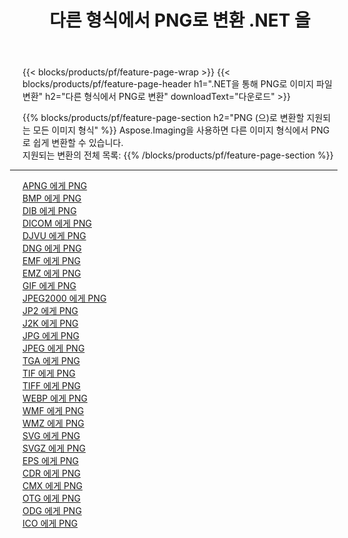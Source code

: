 ﻿---
title: 다른 형식에서 PNG로 변환 .NET 을 
weight: 3920
url: /ko/net/conversion/to/png 
lang: ko
langdirlevel: 2
locales: zh-hans,ja,it,ru,de,es,fr,nl,id,lt,pl,pt,vi,tr,ko,zh-hant,ar,hi,th,sv,cs,uk,he
description: Aspose.Imaging을 사용하면 다른 형식에서 PNG로 쉽게 변환할 수 있습니다.
---

{{< blocks/products/pf/feature-page-wrap >}}
{{< blocks/products/pf/feature-page-header h1=".NET을 통해 PNG로 이미지 파일 변환" h2="다른 형식에서 PNG로 변환" downloadText="다운로드" >}}


{{% blocks/products/pf/feature-page-section  h2="PNG (으)로 변환할 지원되는 모든 이미지 형식" %}}
Aspose.Imaging을 사용하면 다른 이미지 형식에서 PNG로 쉽게 변환할 수 있습니다.
<br/>
지원되는 변환의 전체 목록:
{{% /blocks/products/pf/feature-page-section %}}
<div class="container-fluid productfamilypage bg-gray">
    <div class="convertypes bg-gray agp-content section">
        <div class="container">
		<hr style="margin-left:-20px;"/>
		<div class="row other-converters">
		    <div class='col-md-2 other-converter remove-lp remove-rp'><a href="/imaging/ko/net/conversion/apng-to-png" >APNG 에게 PNG</a></div>
<div class='col-md-2 other-converter remove-lp remove-rp'><a href="/imaging/ko/net/conversion/bmp-to-png" >BMP 에게 PNG</a></div>
<div class='col-md-2 other-converter remove-lp remove-rp'><a href="/imaging/ko/net/conversion/dib-to-png" >DIB 에게 PNG</a></div>
<div class='col-md-2 other-converter remove-lp remove-rp'><a href="/imaging/ko/net/conversion/dicom-to-png" >DICOM 에게 PNG</a></div>
<div class='col-md-2 other-converter remove-lp remove-rp'><a href="/imaging/ko/net/conversion/djvu-to-png" >DJVU 에게 PNG</a></div>
<div class='col-md-2 other-converter remove-lp remove-rp'><a href="/imaging/ko/net/conversion/dng-to-png" >DNG 에게 PNG</a></div>
<div class='col-md-2 other-converter remove-lp remove-rp'><a href="/imaging/ko/net/conversion/emf-to-png" >EMF 에게 PNG</a></div>
<div class='col-md-2 other-converter remove-lp remove-rp'><a href="/imaging/ko/net/conversion/emz-to-png" >EMZ 에게 PNG</a></div>
<div class='col-md-2 other-converter remove-lp remove-rp'><a href="/imaging/ko/net/conversion/gif-to-png" >GIF 에게 PNG</a></div>
<div class='col-md-2 other-converter remove-lp remove-rp'><a href="/imaging/ko/net/conversion/jpeg2000-to-png" >JPEG2000 에게 PNG</a></div>
<div class='col-md-2 other-converter remove-lp remove-rp'><a href="/imaging/ko/net/conversion/jp2-to-png" >JP2 에게 PNG</a></div>
<div class='col-md-2 other-converter remove-lp remove-rp'><a href="/imaging/ko/net/conversion/j2k-to-png" >J2K 에게 PNG</a></div>
<div class='col-md-2 other-converter remove-lp remove-rp'><a href="/imaging/ko/net/conversion/jpg-to-png" >JPG 에게 PNG</a></div>
<div class='col-md-2 other-converter remove-lp remove-rp'><a href="/imaging/ko/net/conversion/jpeg-to-png" >JPEG 에게 PNG</a></div>
<div class='col-md-2 other-converter remove-lp remove-rp'><a href="/imaging/ko/net/conversion/tga-to-png" >TGA 에게 PNG</a></div>
<div class='col-md-2 other-converter remove-lp remove-rp'><a href="/imaging/ko/net/conversion/tif-to-png" >TIF 에게 PNG</a></div>
<div class='col-md-2 other-converter remove-lp remove-rp'><a href="/imaging/ko/net/conversion/tiff-to-png" >TIFF 에게 PNG</a></div>
<div class='col-md-2 other-converter remove-lp remove-rp'><a href="/imaging/ko/net/conversion/webp-to-png" >WEBP 에게 PNG</a></div>
<div class='col-md-2 other-converter remove-lp remove-rp'><a href="/imaging/ko/net/conversion/wmf-to-png" >WMF 에게 PNG</a></div>
<div class='col-md-2 other-converter remove-lp remove-rp'><a href="/imaging/ko/net/conversion/wmz-to-png" >WMZ 에게 PNG</a></div>
<div class='col-md-2 other-converter remove-lp remove-rp'><a href="/imaging/ko/net/conversion/svg-to-png" >SVG 에게 PNG</a></div>
<div class='col-md-2 other-converter remove-lp remove-rp'><a href="/imaging/ko/net/conversion/svgz-to-png" >SVGZ 에게 PNG</a></div>
<div class='col-md-2 other-converter remove-lp remove-rp'><a href="/imaging/ko/net/conversion/eps-to-png" >EPS 에게 PNG</a></div>
<div class='col-md-2 other-converter remove-lp remove-rp'><a href="/imaging/ko/net/conversion/cdr-to-png" >CDR 에게 PNG</a></div>
<div class='col-md-2 other-converter remove-lp remove-rp'><a href="/imaging/ko/net/conversion/cmx-to-png" >CMX 에게 PNG</a></div>
<div class='col-md-2 other-converter remove-lp remove-rp'><a href="/imaging/ko/net/conversion/otg-to-png" >OTG 에게 PNG</a></div>
<div class='col-md-2 other-converter remove-lp remove-rp'><a href="/imaging/ko/net/conversion/odg-to-png" >ODG 에게 PNG</a></div>
<div class='col-md-2 other-converter remove-lp remove-rp'><a href="/imaging/ko/net/conversion/ico-to-png" >ICO 에게 PNG</a></div>
                </div>
        </div>
    </div>
</div>
<br/>

